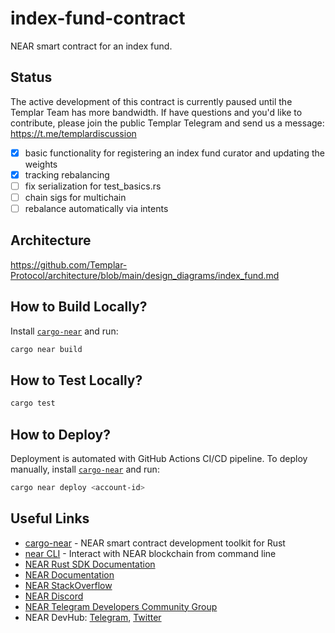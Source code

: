 # index-fund-contract

NEAR smart contract for an index fund. 

## Status
The active development of this contract is currently paused until the Templar Team has more bandwidth. If have questions and you'd like to contribute, please join the public Templar Telegram and send us a message: https://t.me/templardiscussion

- [x] basic functionality for registering an index fund curator and updating the weights
- [x] tracking rebalancing
- [ ] fix serialization for test_basics.rs
- [ ] chain sigs for multichain
- [ ] rebalance automatically via intents

## Architecture
https://github.com/Templar-Protocol/architecture/blob/main/design_diagrams/index_fund.md 

## How to Build Locally?

Install [`cargo-near`](https://github.com/near/cargo-near) and run:

```bash
cargo near build
```

## How to Test Locally?

```bash
cargo test
```

## How to Deploy?

Deployment is automated with GitHub Actions CI/CD pipeline.
To deploy manually, install [`cargo-near`](https://github.com/near/cargo-near) and run:

```bash
cargo near deploy <account-id>
```

## Useful Links

- [cargo-near](https://github.com/near/cargo-near) - NEAR smart contract development toolkit for Rust
- [near CLI](https://near.cli.rs) - Interact with NEAR blockchain from command line
- [NEAR Rust SDK Documentation](https://docs.near.org/sdk/rust/introduction)
- [NEAR Documentation](https://docs.near.org)
- [NEAR StackOverflow](https://stackoverflow.com/questions/tagged/nearprotocol)
- [NEAR Discord](https://near.chat)
- [NEAR Telegram Developers Community Group](https://t.me/neardev)
- NEAR DevHub: [Telegram](https://t.me/neardevhub), [Twitter](https://twitter.com/neardevhub)
